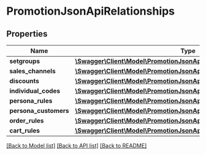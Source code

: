 # PromotionJsonApiRelationships

## Properties
Name | Type | Description | Notes
------------ | ------------- | ------------- | -------------
**setgroups** | [**\Swagger\Client\Model\PromotionJsonApiRelationshipsSetgroups**](PromotionJsonApiRelationshipsSetgroups.md) |  | [optional] 
**sales_channels** | [**\Swagger\Client\Model\PromotionJsonApiRelationshipsSalesChannels**](PromotionJsonApiRelationshipsSalesChannels.md) |  | [optional] 
**discounts** | [**\Swagger\Client\Model\PromotionJsonApiRelationshipsDiscounts**](PromotionJsonApiRelationshipsDiscounts.md) |  | [optional] 
**individual_codes** | [**\Swagger\Client\Model\PromotionJsonApiRelationshipsIndividualCodes**](PromotionJsonApiRelationshipsIndividualCodes.md) |  | [optional] 
**persona_rules** | [**\Swagger\Client\Model\PromotionJsonApiRelationshipsPersonaRules**](PromotionJsonApiRelationshipsPersonaRules.md) |  | [optional] 
**persona_customers** | [**\Swagger\Client\Model\PromotionJsonApiRelationshipsPersonaCustomers**](PromotionJsonApiRelationshipsPersonaCustomers.md) |  | [optional] 
**order_rules** | [**\Swagger\Client\Model\PromotionJsonApiRelationshipsOrderRules**](PromotionJsonApiRelationshipsOrderRules.md) |  | [optional] 
**cart_rules** | [**\Swagger\Client\Model\PromotionJsonApiRelationshipsCartRules**](PromotionJsonApiRelationshipsCartRules.md) |  | [optional] 

[[Back to Model list]](../../README.md#documentation-for-models) [[Back to API list]](../../README.md#documentation-for-api-endpoints) [[Back to README]](../../README.md)

